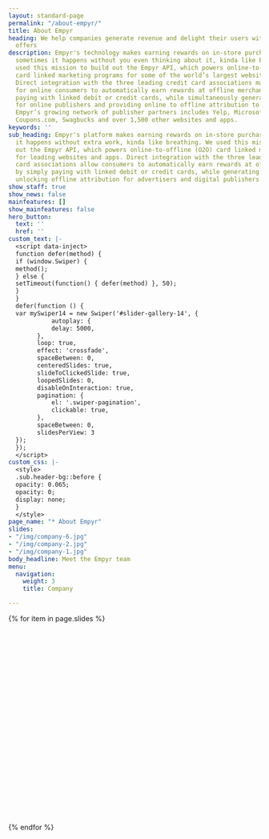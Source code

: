 ```yaml
---
layout: standard-page
permalink: "/about-empyr/"
title: About Empyr
heading: We help companies generate revenue and delight their users with card linked
  offers
description: Empyr's technology makes earning rewards on in-store purchases so easy,
  sometimes it happens without you even thinking about it, kinda like breathing.  We
  used this mission to build out the Empyr API, which powers online-to-offline (O2O)
  card linked marketing programs for some of the world’s largest websites and apps.
  Direct integration with the three leading credit card associations make it possible
  for online consumers to automatically earn rewards at offline merchants by simply
  paying with linked debit or credit cards, while simultaneously generating revenue
  for online publishers and providing online to offline attribution to advertisers.
  Empyr’s growing network of publisher partners includes Yelp, Microsoft, LivingSocial,
  Coupons.com, Swagbucks and over 1,500 other websites and apps.
keywords: ''
sub_heading: Empyr's platform makes earning rewards on in-store purchases so easy,
  it happens without extra work, kinda like breathing. We used this mission to build
  out the Empyr API, which powers online-to-offline (O2O) card linked marketing programs
  for leading websites and apps. Direct integration with the three leading credit
  card associations allow consumers to automatically earn rewards at offline merchants
  by simply paying with linked debit or credit cards, while generating revenue and
  unlocking offline attribution for advertisers and digital publishers.
show_staff: true
show_news: false
mainfeatures: []
show_mainfeatures: false
hero_button:
  text: ''
  href: ''
custom_text: |-
  <script data-inject>
  function defer(method) {
  if (window.Swiper) {
  method();
  } else {
  setTimeout(function() { defer(method) }, 50);
  }
  }
  defer(function () {
  var mySwiper14 = new Swiper('#slider-gallery-14', {
            autoplay: {
            delay: 5000,
        },
        loop: true,
        effect: 'crossfade',
        spaceBetween: 0,
        centeredSlides: true,
        slideToClickedSlide: true,
        loopedSlides: 0,
        disableOnInteraction: true,
        pagination: {
            el: '.swiper-pagination',
            clickable: true,
        },
        spaceBetween: 0,
        slidesPerView: 3
  });
  });
  </script>
custom_css: |-
  <style>
  .sub.header-bg::before {
  opacity: 0.065;
  opacity: 0;
  display: none;
  }
  </style>
page_name: "* About Empyr"
slides:
- "/img/company-6.jpg"
- "/img/company-2.jpg"
- "/img/company-1.jpg"
body_headline: Meet the Empyr team
menu:
  navigation:
    weight: 3
    title: Company

---
```

<div class="swiper pt-4 pb-5 mb-5 offset-lg vw-100">
  <div class="position-relative mb-3">
    <div class="swiper-container row standard" id="slider-gallery-14">
      <div class="swiper-wrapper">
      {% for item in page.slides %}
        <div class="swiper-slide col-11 col-md-6 p-">
          <div class="rounded-lg" style="background-image: url({{ item | absolute_url }});height: 400px;"></div>
        </div>
        {% endfor %}
      </div>
    </div>
  </div>
</div>
